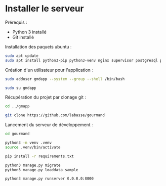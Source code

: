 # Installer le serveur

Prérequis :
- Python 3 installé
- Git installé

Installation des paquets ubuntu :
```bash
sudo apt update
sudo apt install python3-pip python3-venv nginx supervisor postgresql postgresql-contrib
```

Création d'un utilisateur pour l'application :
```bash
sudo adduser gmdapp --system --group --shell /bin/bash

sudo su gmdapp
```

Récupération du projet par clonage git :
```bash
cd ../gmapp

git clone https://github.com/labasse/gourmand
```

Lancement du serveur de développement :
```bash
cd gourmand

python3 -m venv .venv
source .venv/bin/activate

pip install -r requirements.txt

python3 manage.py migrate
python3 manage.py loaddata sample

python3 manage.py runserver 0.0.0.0:8000
```
